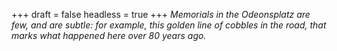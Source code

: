 
+++
draft = false
headless = true
+++
_Memorials in the Odeonsplatz are few, and are subtle: for example, this golden line of cobbles in the road, that marks what happened here over 80 years ago._
